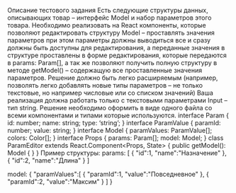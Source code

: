 Описание тестового задания
Есть следующие структуры данных, описывающих товар – интерфейс Model и набор
параметров этого товара. Необходимо реализовать на React компоненты, которые
позволяют редактировать структуру Model – проставлять значения параметров при
этом параметры должны выводиться все и сразу должны быть доступны для
редактирования, а переданные значения в структуре проставлены в форме
редактирования, которые передаются в params: Param[], а так же позволяют получить
полную структуру в методе getModel() – содержащую все проставленные значения
параметров. Решение должно быть легко расширяемым (например, позволять легко
добавлять новые типы параметров – не только текстовые, но например числовые или
со списком значений) Ваша реализация должна работать только с текстовыми
параметрами Input – тип string.
Решение необходимо оформить в виде одного файла со всеми компонентами и типами
которые используются.
interface Param {
id: number;
name: string;
type: ‘string’;
}
interface ParamValue {
paramId: number;
value: string;
}
interface Model {
paramValues: ParamValue[];
colors: Color[];
}
interface Props {
params: Param[];
model: Model;
}
class ParamEditor extends React.Component<Props, State> {
public getModel(): Model {
}
}
Пример структуры:
params:
[
    {
        "id":1,
        "name":"Назначение"
    },
    {
        "id":2,
        "name":"Длина"
    }
]

model:
{
    "paramValues":[
        {
            "paramId":1,
            "value":"Повседневное"
        },
        {
            "paramId":2,
            "value":"Максим"
        }
    ]
}
